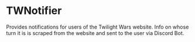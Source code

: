# TWNotifier
Provides notifications for users of the Twilight Wars website. Info on whose turn it is is scraped from the website and sent to the user via Discord Bot. 
